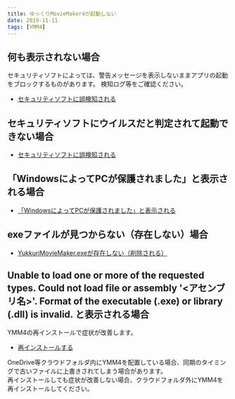 ```yaml
---
title: ゆっくりMovieMaker4が起動しない
date: 2019-11-11
tags: [YMM4]
---
```

## 何も表示されない場合
セキュリティソフトによっては、警告メッセージを表示しないままアプリの起動をブロックするものがあります。
検知ログ等をご確認ください。
- [セキュリティソフトに誤検知される](./%E3%82%BB%E3%82%AD%E3%83%A5%E3%83%AA%E3%83%86%E3%82%A3%E3%82%BD%E3%83%95%E3%83%88%E3%81%AB%E8%AA%A4%E6%A4%9C%E7%9F%A5%E3%81%95%E3%82%8C%E3%82%8B.md)

## セキュリティソフトにウイルスだと判定されて起動できない場合
- [セキュリティソフトに誤検知される](./%E3%82%BB%E3%82%AD%E3%83%A5%E3%83%AA%E3%83%86%E3%82%A3%E3%82%BD%E3%83%95%E3%83%88%E3%81%AB%E8%AA%A4%E6%A4%9C%E7%9F%A5%E3%81%95%E3%82%8C%E3%82%8B.md)

## 「WindowsによってPCが保護されました」と表示される場合
- [「WindowsによってPCが保護されました」と表示される](./%E3%80%8Cwindows%E3%81%AB%E3%82%88%E3%81%A3%E3%81%A6pc%E3%81%8C%E4%BF%9D%E8%AD%B7%E3%81%95%E3%82%8C%E3%81%BE%E3%81%97%E3%81%9F%E3%80%8D%E3%81%A8%E8%A1%A8%E7%A4%BA%E3%81%95%E3%82%8C%E3%82%8B.md)

## exeファイルが見つからない（存在しない）場合
- [YukkuriMovieMaker.exeが存在しない（削除される）](./exe%E3%83%95%E3%82%A1%E3%82%A4%E3%83%AB%E3%81%8C%E6%B6%88%E3%81%88%E3%82%8B.md)

## Unable to load one or more of the requested types. Could not load file or assembly '<アセンブリ名>'. Format of the executable (.exe) or library (.dll) is invalid. と表示される場合
YMM4の再インストールで症状が改善します。
- [再インストールする](./manualupdate.md)

OneDrive等クラウドフォルダ内にYMM4を配置している場合、同期のタイミングで古いファイルに上書きされてしまう場合があります。  
再インストールしても症状が改善しない場合、クラウドフォルダ外にYMM4を再インストールしてください。